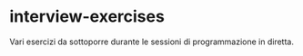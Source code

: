 # interview-exercises

Vari esercizi da sottoporre durante le sessioni di programmazione in diretta.